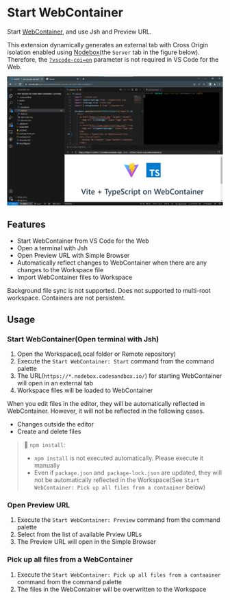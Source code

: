# Start WebContainer

Start [WebContainer](https://webcontainers.io/), and use Jsh and Preview URL.

This extension dynamically generates an external tab with Cross Origin isolation enabled using [Nodebox](https://sandpack.codesandbox.io/docs/advanced-usage/nodebox)(the `Server` tab in the figure below). Therefore, the [`?vscode-coi=on`](https://github.com/microsoft/vscode/issues/137884) parameter is not required in VS Code for the Web.

![Screenshot of Vite server running in Jsh terminal and previewing the page](images/screenshot.png)

## Features

- Start WebContainer from VS Code for the Web
- Open a terminal with Jsh
- Open Preview URL with Simple Browser
- Automatically reflect changes to WebContainer when there are any changes to the Workspace file
- Import WebContainer files to Workspace

Background file sync is not supported.
Does not supported to multi-root workspace.
Containers are not persistent.

## Usage

### Start WebContainer(Open terminal with Jsh)

1. Open the Workspace(Local folder or Remote repository)
2. Execute the `Start WebContainer: Start` command from the command palette
3. The URL(`https://*.nodebox.codesandbox.io/`) for starting WebContainer will open in an external tab
4. Workspace files will be loaded to WebContainer

When you edit files in the editor, they will be automatically reflected in WebContainer. However, it will not be reflected in the following cases.

- Changes outside the editor
- Create and delete files

> 📘 `npm install`:
>
> - `npm install` is not executed automatically. Please execute it manually
> - Even if `package.json` and` package-lock.json` are updated, they will not be automatically reflected in the Workspace(See `Start WebContainer: Pick up all files from a contaainer` below)

### Open Preview URL

1. Execute the `Start WebContainer: Preview` command from the command palette
2. Select from the list of available Prview URLs
3. The Preview URL will open in the Simple Browser

### Pick up all files from a WebContainer

1. Execute the `Start WebContainer: Pick up all files from a contaainer` command from the command palette
2. The files in the WebContainer will be overwritten to the Workspace
